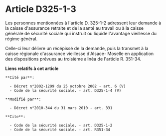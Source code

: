 # Article D325-1-3

Les personnes mentionnées à l'article D. 325-1-2 adressent leur demande à la caisse d'assurance retraite et de la santé au
travail ou à la caisse générale de sécurité sociale qui instruit ou liquide l'avantage vieillesse du régime général. 

Celle-ci leur délivre un récépissé de la demande, puis la transmet à la caisse régionale d'assurance vieillesse d'Alsace-
Moselle en application des dispositions prévues au troisième alinéa de l'article R. 351-34.

**Liens relatifs à cet article**

	**Cité par**:

	  - Décret n°2002-1299 du 25 octobre 2002 - art. 6 (V)
	  - Code de la sécurité sociale. - art. D325-1-4 (V)

	**Modifié par**:

	  - Décret n°2010-344 du 31 mars 2010 - art. 331

	**Cite**:

	  - Code de la sécurité sociale. - art. D325-1-2
	  - Code de la sécurité sociale. - art. R351-34
